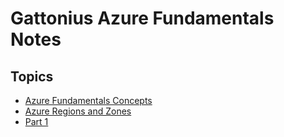 # Gattonius Azure Fundamentals Notes

## Topics
- [Azure Fundamentals Concepts](fundamental-concepts.md)
- [Azure Regions and Zones](regions-and-zones.md)
- [Part 1](intro.md)